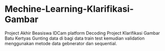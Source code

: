 # Mechine-Learning-Klarifikasi-Gambar
Project Akhir Beasiswa IDCam platform Decoding Project Klarifikasi Gambar Batu Kertyas Gunting data di bagi data train test kemudian validation menggunakan metode data gebnerator dan sequential.  
